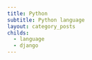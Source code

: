 ```yaml
---
title: Python
subtitle: Python language
layout: category_posts
childs:
  - language
  - django
---
```

